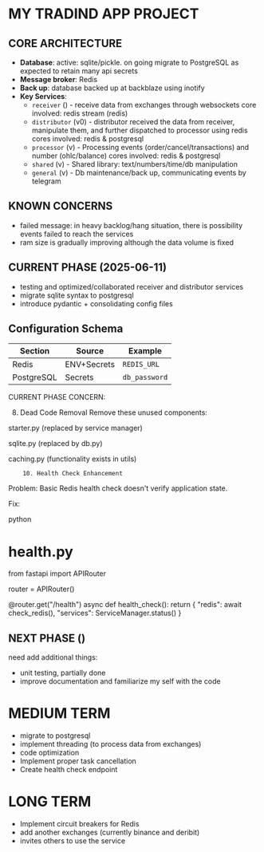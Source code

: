 # MY TRADIND APP PROJECT

## CORE ARCHITECTURE
- **Database**: active: sqlite/pickle. on going migrate to PostgreSQL as expected to retain many api secrets
- **Message broker**: Redis
- **Back up**: database backed up at backblaze using inotify
- **Key Services**:
  - `receiver` () - receive data from exchanges through websockets 
  core involved: redis stream (redis)
  - `distributor` (v0) - distributor received the data from receiver, manipulate them, and further dispatched to processor using redis
    cores involved: redis & postgresql
  - `processor` (v) - Processing events (order/cancel/transactions) and number (ohlc/balance)
      cores involved: redis & postgresql
  - `shared` (v) - Shared library: text/numbers/time/db manipulation
  - `general` (v) - Db maintenance/back up, communicating events by telegram

## KNOWN CONCERNS
- failed message: in heavy backlog/hang situation, there is possibility events failed to reach the services
- ram size is gradually improving although the data volume is fixed
  

## CURRENT PHASE (2025-06-11)
- testing and optimized/collaborated receiver and distributor services
- migrate sqlite syntax to postgresql
- introduce pydantic + consolidating config files

## Configuration Schema
| Section | Source | Example |
|---------|--------|---------|
| Redis | ENV+Secrets | `REDIS_URL` |
| PostgreSQL | Secrets | `db_password` |

CURRENT PHASE CONCERN:

8. Dead Code Removal
Remove these unused components:

starter.py (replaced by service manager)

sqlite.py (replaced by db.py)

caching.py (functionality exists in utils)

        10. Health Check Enhancement
Problem: Basic Redis health check doesn't verify application state.

Fix:

python
# health.py
from fastapi import APIRouter

router = APIRouter()

@router.get("/health")
async def health_check():
    return {
        "redis": await check_redis(),
        "services": ServiceManager.status()
    }


## NEXT PHASE ()
need add additional things:
- unit testing, partially done
- improve documentation and familiarize my self with the code


# MEDIUM TERM
- migrate to postgresql
- implement threading (to process data from exchanges)
- code optimization
- Implement proper task cancellation
- Create health check endpoint



# LONG TERM
- Implement circuit breakers for Redis
- add another exchanges (currently binance and deribit)
- invites others to use the service

